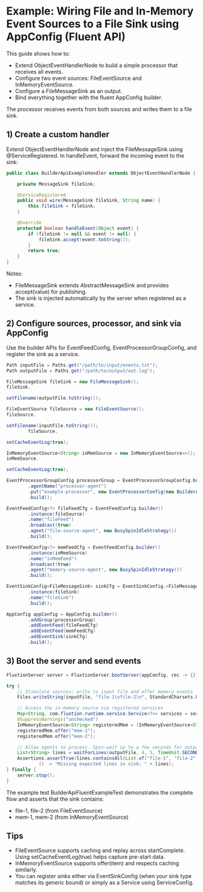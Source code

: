 # Example: Wiring File and In‑Memory Event Sources to a File Sink using AppConfig (Fluent API)

This guide shows how to:

- Extend ObjectEventHandlerNode to build a simple processor that receives all events.
- Configure two event sources: FileEventSource and InMemoryEventSource.
- Configure a FileMessageSink as an output.
- Bind everything together with the fluent AppConfig builder.

The processor receives events from both sources and writes them to a file sink.

## 1) Create a custom handler

Extend ObjectEventHandlerNode and inject the FileMessageSink using @ServiceRegistered. In handleEvent, forward the
incoming event to the sink:

```java
public class BuilderApiExampleHandler extends ObjectEventHandlerNode {

    private MessageSink fileSink;

    @ServiceRegistered
    public void wire(MessageSink fileSink, String name) {
        this.fileSink = fileSink;
    }

    @Override
    protected boolean handleEvent(Object event) {
        if (fileSink != null && event != null) {
            fileSink.accept(event.toString());
        }
        return true;
    }
}
```

Notes:

- FileMessageSink extends AbstractMessageSink and provides accept(value) for publishing.
- The sink is injected automatically by the server when registered as a service.

## 2) Configure sources, processor, and sink via AppConfig

Use the builder APIs for EventFeedConfig, EventProcessorGroupConfig, and register the sink as a service.

```java
Path inputFile = Paths.get("/path/to/input/events.txt");
Path outputFile = Paths.get("/path/to/output/out.log");

FileMessageSink fileSink = new FileMessageSink();
fileSink.

setFilename(outputFile.toString());

FileEventSource fileSource = new FileEventSource();
fileSource.

setFilename(inputFile.toString());
        fileSource.

setCacheEventLog(true);

InMemoryEventSource<String> inMemSource = new InMemoryEventSource<>();
inMemSource.

setCacheEventLog(true);

EventProcessorGroupConfig processorGroup = EventProcessorGroupConfig.builder()
        .agentName("processor-agent")
        .put("example-processor", new EventProcessorConfig(new BuilderApiExampleHandler()))
        .build();

EventFeedConfig<?> fileFeedCfg = EventFeedConfig.builder()
        .instance(fileSource)
        .name("fileFeed")
        .broadcast(true)
        .agent("file-source-agent", new BusySpinIdleStrategy())
        .build();

EventFeedConfig<?> memFeedCfg = EventFeedConfig.builder()
        .instance(inMemSource)
        .name("inMemFeed")
        .broadcast(true)
        .agent("memory-source-agent", new BusySpinIdleStrategy())
        .build();

EventSinkConfig<FileMessageSink> sinkCfg = EventSinkConfig.<FileMessageSink>builder()
        .instance(fileSink)
        .name("fileSink")
        .build();

AppConfig appConfig = AppConfig.builder()
        .addGroup(processorGroup)
        .addEventFeed(fileFeedCfg)
        .addEventFeed(memFeedCfg)
        .addEventSink(sinkCfg)
        .build();
```

## 3) Boot the server and send events

```java
FluxtionServer server = FluxtionServer.bootServer(appConfig, rec -> {});

try {
    // Stimulate sources: write to input file and offer memory events
    Files.writeString(inputFile, "file-1\nfile-2\n", StandardCharsets.UTF_8);

    // Access the in-memory source via registered services
    Map<String, com.fluxtion.runtime.service.Service<?>> services = server.registeredServices();
    @SuppressWarnings("unchecked")
    InMemoryEventSource<String> registeredMem = (InMemoryEventSource<String>) services.get("inMemFeed").instance();
    registeredMem.offer("mem-1");
    registeredMem.offer("mem-2");

    // Allow agents to process. Spin-wait up to a few seconds for output lines.
    List<String> lines = waitForLines(outputFile, 4, 5, TimeUnit.SECONDS);
    Assertions.assertTrue(lines.containsAll(List.of("file-1", "file-2", "mem-1", "mem-2")),
            () -> "Missing expected lines in sink: " + lines);
} finally {
    server.stop();
}
```

The example test BuilderApiFluentExampleTest demonstrates the complete flow and asserts that the sink contains:

- file-1, file-2 (from FileEventSource)
- mem-1, mem-2 (from InMemoryEventSource)

## Tips

- FileEventSource supports caching and replay across startComplete. Using setCacheEventLog(true) helps capture pre-start
  data.
- InMemoryEventSource supports offer(item) and respects caching similarly.
- You can register sinks either via EventSinkConfig (when your sink type matches its generic bound) or simply as a
  Service using ServiceConfig.
